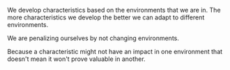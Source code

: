 We develop characteristics based on the environments that we are in. The more characteristics we develop the better we can adapt to different environments.

We are penalizing ourselves by not changing environments.

Because a characteristic might not have an impact in one environment that doesn't mean it won't prove valuable in another.